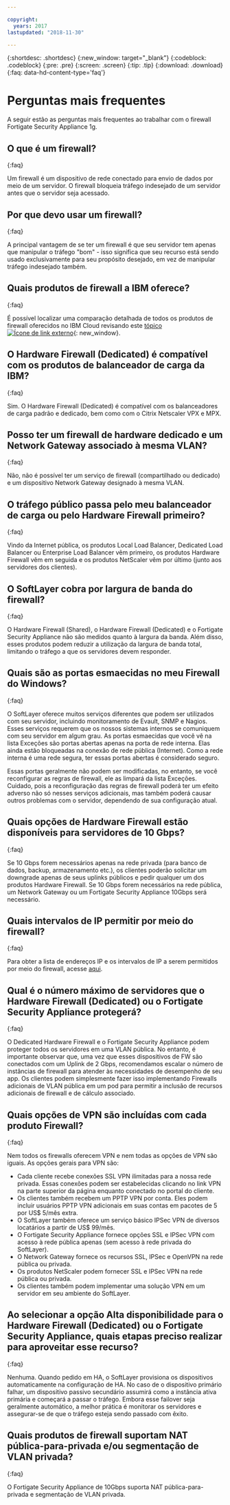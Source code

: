 ```yaml
---

copyright:
  years: 2017
lastupdated: "2018-11-30"

---
```


{:shortdesc: .shortdesc}
{:new_window: target="_blank"}
{:codeblock: .codeblock}
{:pre: .pre}
{:screen: .screen}
{:tip: .tip}
{:download: .download}
{:faq: data-hd-content-type='faq'}

# Perguntas mais frequentes
A seguir estão as perguntas mais frequentes ao trabalhar com o firewall Fortigate Security Appliance 1g.

## O que é um firewall?
{:faq}

Um firewall é um dispositivo de rede conectado para envio de dados por meio de um servidor. O firewall bloqueia tráfego indesejado de um servidor antes que o servidor seja acessado.

## Por que devo usar um firewall?
{:faq}

A principal vantagem de se ter um firewall é que seu servidor tem apenas que manipular o tráfego "bom" - isso significa que seu recurso está sendo usado exclusivamente para seu propósito desejado, em vez de manipular tráfego indesejado também.

## Quais produtos de firewall a IBM oferece?
{:faq}

É possível localizar uma comparação detalhada de todos os produtos de firewall oferecidos no IBM Cloud revisando este [tópico ![Ícone de link externo](../../icons/launch-glyph.svg "Ícone de link externo")](/docs/infrastructure/fortigate-10g/explore-firewalls.html#explore-firewalls){: new_window}. 

## O Hardware Firewall (Dedicated) é compatível com os produtos de balanceador de carga da IBM?
{:faq}

Sim. O Hardware Firewall (Dedicated) é compatível com os balanceadores de carga padrão e dedicado, bem como com o Citrix Netscaler VPX e MPX.

## Posso ter um firewall de hardware dedicado e um Network Gateway associado à mesma VLAN?
{:faq}

Não, não é possível ter um serviço de firewall (compartilhado ou dedicado) e um dispositivo Network Gateway designado à mesma VLAN. 

## O tráfego público passa pelo meu balanceador de carga ou pelo Hardware Firewall primeiro?
{:faq}

Vindo da Internet pública, os produtos Local Load Balancer, Dedicated Load Balancer ou Enterprise Load Balancer vêm primeiro, os produtos Hardware Firewall vêm em seguida e os produtos NetScaler vêm por último (junto aos servidores dos clientes).

## O SoftLayer cobra por largura de banda do firewall?
{:faq}

O Hardware Firewall (Shared), o Hardware Firewall (Dedicated) e o Fortigate Security Appliance não são medidos quanto à largura da banda.  Além disso, esses produtos podem reduzir a utilização da largura de banda total, limitando o tráfego a que os servidores devem responder.

## Quais são as portas esmaecidas no meu Firewall do Windows?
{:faq}

O SoftLayer oferece muitos serviços diferentes que podem ser utilizados com seu servidor, incluindo monitoramento de Evault, SNMP e Nagios. Esses serviços requerem que os nossos sistemas internos se comuniquem com seu servidor em algum grau. As portas esmaecidas que você vê na lista Exceções são portas abertas apenas na porta de rede interna. Elas ainda estão bloqueadas na conexão de rede pública (Internet). Como a rede interna é uma rede segura, ter essas portas abertas é considerado seguro.

Essas portas geralmente não podem ser modificadas, no entanto, se você reconfigurar as regras de firewall, ele as limpará da lista Exceções. Cuidado, pois a reconfiguração das regras de firewall poderá ter um efeito adverso não só nesses serviços adicionais, mas também poderá causar outros problemas com o servidor, dependendo de sua configuração atual.

## Quais opções de Hardware Firewall estão disponíveis para servidores de 10 Gbps?
{:faq}

Se 10 Gbps forem necessários apenas na rede privada (para banco de dados, backup, armazenamento etc.), os clientes poderão solicitar um downgrade apenas de seus uplinks públicos e pedir qualquer um dos produtos Hardware Firewall. Se 10 Gbps forem necessários na rede pública, um Network Gateway ou um Fortigate Security Appliance 10Gbps será necessário.

## Quais intervalos de IP permitir por meio do firewall?
{:faq}

Para obter a lista de endereços IP e os intervalos de IP a serem permitidos por meio do firewall, acesse [aqui](ips.html). 

## Qual é o número máximo de servidores que o Hardware Firewall (Dedicated) ou o Fortigate Security Appliance protegerá?
{:faq}

O Dedicated Hardware Firewall e o Fortigate Security Appliance podem proteger todos os servidores em uma VLAN pública.  No entanto, é importante observar que, uma vez que esses dispositivos de FW são conectados com um Uplink de 2 Gbps, recomendamos escalar o número de instâncias de firewall para atender às necessidades de desempenho de seu app. Os clientes podem simplesmente fazer isso implementando Firewalls adicionais de VLAN pública em um pod para permitir a inclusão de recursos adicionais de firewall e de cálculo associado.

## Quais opções de VPN são incluídas com cada produto Firewall?
{:faq}

Nem todos os firewalls oferecem VPN e nem todas as opções de VPN são iguais.  As opções gerais para VPN são:

* Cada cliente recebe conexões SSL VPN ilimitadas para a nossa rede privada. Essas conexões podem ser estabelecidas clicando no link VPN na parte superior da página enquanto conectado no portal do cliente.
* Os clientes também recebem um PPTP VPN por conta. Eles podem incluir usuários PPTP VPN adicionais em suas contas em pacotes de 5 por US$ 5/mês extra.
* O SoftLayer também oferece um serviço básico IPSec VPN de diversos locatários a partir de US$ 99/mês.
* O Fortigate Security Appliance fornece opções SSL e IPSec VPN com acesso à rede pública apenas (sem acesso à rede privada do SoftLayer).
* O Network Gateway fornece os recursos SSL, IPSec e OpenVPN na rede pública ou privada.
* Os produtos NetScaler podem fornecer SSL e IPSec VPN na rede pública ou privada.
* Os clientes também podem implementar uma solução VPN em um servidor em seu ambiente do SoftLayer.

## Ao selecionar a opção Alta disponibilidade para o Hardware Firewall (Dedicated) ou o Fortigate Security Appliance, quais etapas preciso realizar para aproveitar esse recurso?
{:faq}

Nenhuma. Quando pedido em HA, o SoftLayer provisiona os dispositivos automaticamente na configuração de HA.  No caso de o dispositivo primário falhar, um dispositivo passivo secundário assumirá como a instância ativa primária e começará a passar o tráfego.  Embora esse failover seja geralmente automático, a melhor prática é monitorar os servidores e assegurar-se de que o tráfego esteja sendo passado com êxito.

## Quais produtos de firewall suportam NAT pública-para-privada e/ou segmentação de VLAN privada?
{:faq}

O Fortigate Security Appliance de 10Gbps suporta NAT pública-para-privada e segmentação de VLAN privada. 

